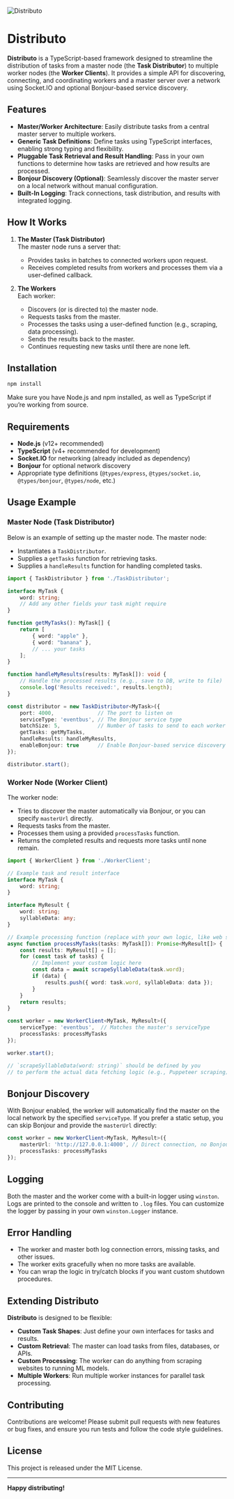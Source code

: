 ![Distributo](images/logo.webp)
# Distributo

**Distributo** is a TypeScript-based framework designed to streamline the distribution of tasks from a master node (the **Task Distributor**) to multiple worker nodes (the **Worker Clients**). It provides a simple API for discovering, connecting, and coordinating workers and a master server over a network using Socket.IO and optional Bonjour-based service discovery.

## Features

- **Master/Worker Architecture**: Easily distribute tasks from a central master server to multiple workers.
- **Generic Task Definitions**: Define tasks using TypeScript interfaces, enabling strong typing and flexibility.
- **Pluggable Task Retrieval and Result Handling**: Pass in your own functions to determine how tasks are retrieved and how results are processed.
- **Bonjour Discovery (Optional)**: Seamlessly discover the master server on a local network without manual configuration.
- **Built-In Logging**: Track connections, task distribution, and results with integrated logging.

## How It Works

1. **The Master (Task Distributor)**  
   The master node runs a server that:
   - Provides tasks in batches to connected workers upon request.
   - Receives completed results from workers and processes them via a user-defined callback.
   
2. **The Workers**  
   Each worker:
   - Discovers (or is directed to) the master node.
   - Requests tasks from the master.
   - Processes the tasks using a user-defined function (e.g., scraping, data processing).
   - Sends the results back to the master.
   - Continues requesting new tasks until there are none left.

## Installation

```bash
npm install
```

Make sure you have Node.js and npm installed, as well as TypeScript if you’re working from source.

## Requirements

- **Node.js** (v12+ recommended)
- **TypeScript** (v4+ recommended for development)
- **Socket.IO** for networking (already included as dependency)
- **Bonjour** for optional network discovery
- Appropriate type definitions (`@types/express`, `@types/socket.io`, `@types/bonjour`, `@types/node`, etc.)

## Usage Example

### Master Node (Task Distributor)

Below is an example of setting up the master node. The master node:
- Instantiates a `TaskDistributor`.
- Supplies a `getTasks` function for retrieving tasks.
- Supplies a `handleResults` function for handling completed tasks.

```typescript
import { TaskDistributor } from './TaskDistributor';

interface MyTask {
    word: string;
    // Add any other fields your task might require
}

function getMyTasks(): MyTask[] {
    return [
        { word: "apple" },
        { word: "banana" },
        // ... your tasks
    ];
}

function handleMyResults(results: MyTask[]): void {
    // Handle the processed results (e.g., save to DB, write to file)
    console.log('Results received:', results.length);
}

const distributor = new TaskDistributor<MyTask>({
    port: 4000,              // The port to listen on
    serviceType: 'eventbus', // The Bonjour service type
    batchSize: 5,            // Number of tasks to send to each worker per request
    getTasks: getMyTasks,
    handleResults: handleMyResults,
    enableBonjour: true      // Enable Bonjour-based service discovery
});

distributor.start();
```

### Worker Node (Worker Client)

The worker node:
- Tries to discover the master automatically via Bonjour, or you can specify `masterUrl` directly.
- Requests tasks from the master.
- Processes them using a provided `processTasks` function.
- Returns the completed results and requests more tasks until none remain.

```typescript
import { WorkerClient } from './WorkerClient';

// Example task and result interface
interface MyTask {
    word: string;
}

interface MyResult {
    word: string;
    syllableData: any;
}

// Example processing function (replace with your own logic, like web scraping)
async function processMyTasks(tasks: MyTask[]): Promise<MyResult[]> {
    const results: MyResult[] = [];
    for (const task of tasks) {
        // Implement your custom logic here
        const data = await scrapeSyllableData(task.word);
        if (data) {
            results.push({ word: task.word, syllableData: data });
        }
    }
    return results;
}

const worker = new WorkerClient<MyTask, MyResult>({
    serviceType: 'eventbus',  // Matches the master's serviceType
    processTasks: processMyTasks
});

worker.start();

// `scrapeSyllableData(word: string)` should be defined by you
// to perform the actual data fetching logic (e.g., Puppeteer scraping).
```

## Bonjour Discovery

With Bonjour enabled, the worker will automatically find the master on the local network by the specified `serviceType`. If you prefer a static setup, you can skip Bonjour and provide the `masterUrl` directly:

```typescript
const worker = new WorkerClient<MyTask, MyResult>({
    masterUrl: 'http://127.0.0.1:4000', // Direct connection, no Bonjour required
    processTasks: processMyTasks
});
```

## Logging

Both the master and the worker come with a built-in logger using `winston`. Logs are printed to the console and written to `.log` files. You can customize the logger by passing in your own `winston.Logger` instance.

## Error Handling

- The worker and master both log connection errors, missing tasks, and other issues.
- The worker exits gracefully when no more tasks are available.
- You can wrap the logic in try/catch blocks if you want custom shutdown procedures.

## Extending Distributo

**Distributo** is designed to be flexible:

- **Custom Task Shapes**: Just define your own interfaces for tasks and results.
- **Custom Retrieval**: The master can load tasks from files, databases, or APIs.
- **Custom Processing**: The worker can do anything from scraping websites to running ML models.
- **Multiple Workers**: Run multiple worker instances for parallel task processing.

## Contributing

Contributions are welcome! Please submit pull requests with new features or bug fixes, and ensure you run tests and follow the code style guidelines.

## License

This project is released under the MIT License.

---

**Happy distributing!**